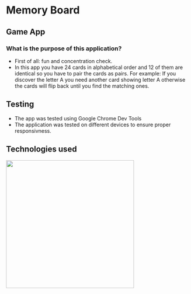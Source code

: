 # Memory Board 

## Game App

### What is the purpose of this application?

- First of all: fun and concentration check.
- In this app you have 24 cards in alphabetical order and 12 of them are identical so you have to pair the cards as pairs. For example: If you discover the letter A you need another card showing letter A otherwise the cards will flip back until you find the matching ones.

## Testing

- The app was tested using Google Chrome Dev Tools 
- The application was tested on different devices to ensure proper responsivness.

## Technologies used

<img src="https://www.planet-source-code.com/vb/2010Redesign/images/LangugeHomePages/HTML5_CSS_JavaScript.png" width="350px">
